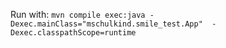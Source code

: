 Run with: `mvn compile exec:java -Dexec.mainClass="mschulkind.smile_test.App"  -Dexec.classpathScope=runtime`
